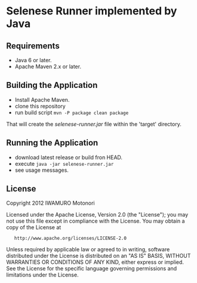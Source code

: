 Selenese Runner implemented by Java
===================================

Requirements
------------

* Java 6 or later.
* Apache Maven 2.x or later.

Building the Application
------------------------

* Install Apache Maven.
* clone this repository
* run build script
	`mvn -P package clean package`

That will create the *selenese-runner.jar* file within the 'target' directory.

Running the Application
-----------------------

* download latest release or build fron HEAD.
* execute
  `java -jar selenese-runner.jar`
* see usage messages.

License
-------

Copyright 2012  IWAMURO Motonori

   Licensed under the Apache License, Version 2.0 (the "License");
   you may not use this file except in compliance with the License.
   You may obtain a copy of the License at

       http://www.apache.org/licenses/LICENSE-2.0

   Unless required by applicable law or agreed to in writing, software
   distributed under the License is distributed on an "AS IS" BASIS,
   WITHOUT WARRANTIES OR CONDITIONS OF ANY KIND, either express or implied.
   See the License for the specific language governing permissions and
   limitations under the License.
